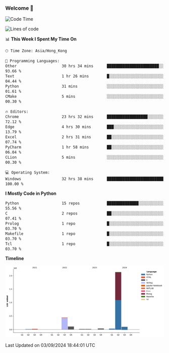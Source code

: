 ### Welcome 👋

<!--START_SECTION:waka-->
![Code Time](http://img.shields.io/badge/Code%20Time-635%20hrs%2050%20mins-blue)

![Lines of code](https://img.shields.io/badge/From%20Hello%20World%20I%27ve%20Written-2.9%20million%20lines%20of%20code-blue)

📊 **This Week I Spent My Time On** 

```text
🕑︎ Time Zone: Asia/Hong_Kong

💬 Programming Languages: 
Other                    30 hrs 34 mins      ███████████████████████░░   93.66 % 
Text                     1 hr 26 mins        █░░░░░░░░░░░░░░░░░░░░░░░░   04.44 % 
Python                   31 mins             ░░░░░░░░░░░░░░░░░░░░░░░░░   01.61 % 
CMake                    5 mins              ░░░░░░░░░░░░░░░░░░░░░░░░░   00.30 % 

🔥 Editors: 
Chrome                   23 hrs 32 mins      ██████████████████░░░░░░░   72.12 % 
Edge                     4 hrs 30 mins       ███░░░░░░░░░░░░░░░░░░░░░░   13.79 % 
Excel                    2 hrs 31 mins       ██░░░░░░░░░░░░░░░░░░░░░░░   07.74 % 
PyCharm                  1 hr 58 mins        ██░░░░░░░░░░░░░░░░░░░░░░░   06.04 % 
CLion                    5 mins              ░░░░░░░░░░░░░░░░░░░░░░░░░   00.30 % 

💻 Operating System: 
Windows                  32 hrs 38 mins      █████████████████████████   100.00 % 
```

**I Mostly Code in Python** 

```text
Python                   15 repos            ██████████████░░░░░░░░░░░   55.56 % 
C                        2 repos             ██░░░░░░░░░░░░░░░░░░░░░░░   07.41 % 
Prolog                   1 repo              █░░░░░░░░░░░░░░░░░░░░░░░░   03.70 % 
Makefile                 1 repo              █░░░░░░░░░░░░░░░░░░░░░░░░   03.70 % 
Tcl                      1 repo              █░░░░░░░░░░░░░░░░░░░░░░░░   03.70 % 
```



**Timeline**

![Lines of Code chart](https://raw.githubusercontent.com/xhj2501/xhj2501/main/assets/bar_graph.png)


 Last Updated on 03/09/2024 18:44:01 UTC
<!--END_SECTION:waka-->

<script type="text/javascript" id="clustrmaps" src="//clustrmaps.com/map_v2.js?d=Kjo9JInshHME8qIhEsb3EqxOUSsZ4Go36Jn7ao-LrR4&cl=ffffff&w=a"></script>


